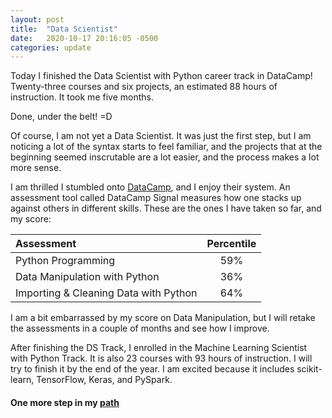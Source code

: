 ```yaml
---
layout: post
title:  "Data Scientist"
date:   2020-10-17 20:16:05 -0500
categories: update
---
```

Today I finished the Data Scientist with Python career track in DataCamp! Twenty-three courses and six projects, an estimated 88 hours of instruction. It took me five months.

Done, under the belt! =D

Of course, I am not yet a Data Scientist. It was just the first step, but I am noticing a lot of the syntax starts to feel familiar, and the projects that at the beginning seemed inscrutable are a lot easier, and the process makes a lot more sense. 

I am thrilled I stumbled onto [DataCamp][datacamp], and I enjoy their system. An assessment tool called DataCamp Signal measures how one stacks up against others in different skills. These are the ones I have taken so far, and my score:

|Assessment|Percentile|
|:---|:---:|
|Python Programming| 59% |
|Data Manipulation with Python| 36% |
|Importing & Cleaning Data with Python| 64% |

I am a bit embarrassed by my score on Data Manipulation, but I will retake the assessments in a couple of months and see how I improve.

After finishing the DS Track, I enrolled in the Machine Learning Scientist with Python Track. It is also 23 courses with 93 hours of instruction. I will try to finish it by the end of the year. I am excited because it includes scikit-learn, TensorFlow, Keras, and PySpark.

#### One more step in my [path][blog RM Masters]


[blog RM Masters]: https://jqsfire125.github.io/my_blog/update/2020/07/05/rm-masters.html
[datacamp]: https://www.datacamp.com